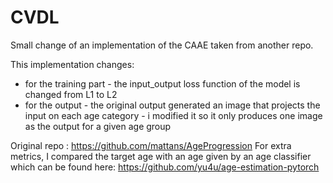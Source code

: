 # CVDL
Small change of an implementation of the CAAE taken from another repo.

This implementation changes:
  - for the training part - the input_output loss function of the model is changed from L1 to L2
  - for the output - the original output generated an image that projects the input on each age category
                   - i modified it so it only produces one image as the output for a given age group
                   
Original repo : https://github.com/mattans/AgeProgression
For extra metrics, I compared the target age with an age given by an age classifier which can be found here: https://github.com/yu4u/age-estimation-pytorch
